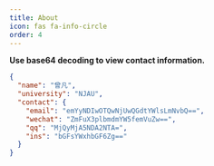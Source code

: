 ```yaml
---
title: About
icon: fas fa-info-circle
order: 4
---
```



**Use base64 decoding to view contact information.**

```json
{
  "name": "曾凡",
  "university": "NJAU",
  "contact": {
    "email": "emYyNDIwOTQwNjUwQGdtYWlsLmNvbQ==",
    "wechat": "ZmFuX3plbmdmYW5femVuZw==",
    "qq": "MjQyMjA5NDA2NTA=", 
    "ins": "bGFsYWxhbGF6Zg=="
  }
}
```
